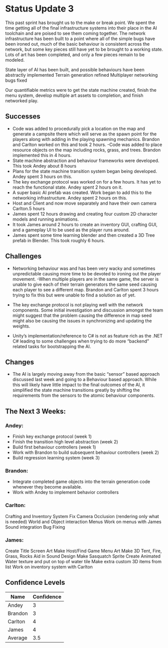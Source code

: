 # Status Update 3

This past sprint has brought us to the make or break point. We spent the time getting all of the final infrastructure systems into their place in the AI toolchain and are poised to see them coming together. The network infrastructure has been built to a point where all of the simple bugs have been ironed out, much of the basic behaviour is consistent across the network, but some key pieces still have yet to be brought to a working state. Lots of art has been completed, and only a few pieces remain to be modeled.

State layer of AI has been built, and possible behaviours have been abstractly implemented
Terrain generation refined
Multiplayer networking bugs fixed

Our quantifiable metrics were to get the state machine created, finish the menu system, develop multiple art assets to completion, and finish networked play.       

## Successes
- Code was added to procedurally pick a location on the map and generate a campsite there which will serve as the spawn point for the players along with adding in the playing spawning mechanics. Brandon and Carlton worked on this and took 2 hours.
-Code was added to place resource objects on the map including rocks, grass, and trees. Brandon implemented this in 4 hours.
- State machine abstraction and behaviour frameworks were developed. This took Andey about 8 hours
- Plans for the state machine transition system began being developed. Andey spent 3 hours on this.
- The key exchange protocol was worked on for a few hours. It has yet to reach the functional state. Andey spent 2 hours on it.
- A super basic AI prefab was created. Work began to add this to the networking infrastructure. Andey spent 2 hours on this.
- Host and Client and now move separately and have their own camera Carlton.5 hours
- James spent 12 hours drawing and creating four custom 2D character models and running animations.
- It took James around 2 hours to create an inventory GUI, crafting GUI, and a gameplay UI to be used as the player runs around.
- James spent some time learning blender and then created a 3D Tree prefab in Blender. This took roughly 6 hours.

## Challenges

- Networking behaviour was and has been very wacky and sometimes unpredictable causing more time to be devoted to ironing out the player movement.
-When multiple players are in the same game, the server is unable to give each of their terrain generators the same seed causing each player to see a different map. Brandon and Carlton spent 3 hours trying to fix this but were unable to find a solution as of yet.

- The key exchange protocol is not playing well with the network components. Some initial investigation and discussion amongst the team might suggest that the problem causing the difference in map seed might also be causing the issues in synchronizing and updating the weights.
- Unity’s implementation/reference to C# is not as feature rich as the .NET C# leading to some challenges when trying to do more “backend” related tasks for bootstrapping the AI. 

## Changes
- The AI is largely moving away from the basic “sensor” based approach discussed last week and going to a Behaviour based approach. While this will likely have little impact to the final outcomes of the AI, it simplified the state machine transitions greatly by shifting the requirements from the sensors to the atomic behaviour components.

## The Next 3 Weeks:
### Andey:
- Finish key exchange protocol (week 1)
- Finish the transition high level abstraction (week 2)
- Build first behaviour controllers (week 1)
- Work with Brandon to build subsequent behaviour controllers (week 2)
- Build regression learning system (week 3)

### Brandon:
- Integrate completed game objects into the terrain generation code whenever they become available.
- Work with Andey to implement behavior controllers

### Carlton:
Crafting and Inventory System 
Fix Camera Occlusion (rendering only what is needed)
World and Object interaction
Menus
Work on menus with James
Sound integration
Bug Fixing 

### James:
Create Title Screen Art
Make Host/Find Game Menu Art
Make 3D Tent, Fire, Grass, Rocks
Aid in Sound Design
Make Sasquatch Sprite
Create Animated Water texture and put on top of water tile
Make extra custom 3D items from list
Work on inventory system with Carlton


## Confidence Levels
| Name | Confidence |
|---|---|
|Andey|3|
|Brandon|3|
|Carlton|4|
|James|4|
|Average|3.5|


